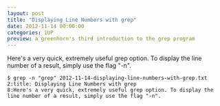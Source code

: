```yaml
---
layout: post
title: "Displaying Line Numbers with grep"
date: 2012-11-14 00:00:00
categories: 1UP
preview: a greenhorn's third introduction to the grep program
---
```


Here's a very quick, extremely useful grep option. To display the line number of a result, simply use the flag "-n".

    $ grep -n "grep" 2012-11-14-displaying-line-numbers-with-grep.txt
    2:title: Displaying Line Numbers with grep
    8:Here's a very quick, extremely useful grep option. To display the line number of a result, simply use the flag "-n".
